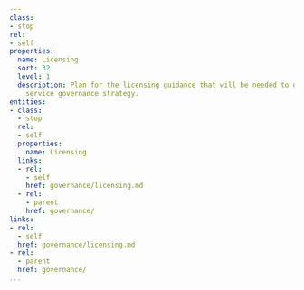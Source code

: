```yaml
---
class:
- stop
rel:
- self
properties:
  name: Licensing
  sort: 32
  level: 1
  description: Plan for the licensing guidance that will be needed to drive a wider
    service governance strategy.
entities:
- class:
  - stop
  rel:
  - self
  properties:
    name: Licensing
  links:
  - rel:
    - self
    href: governance/licensing.md
  - rel:
    - parent
    href: governance/
links:
- rel:
  - self
  href: governance/licensing.md
- rel:
  - parent
  href: governance/
...
```


